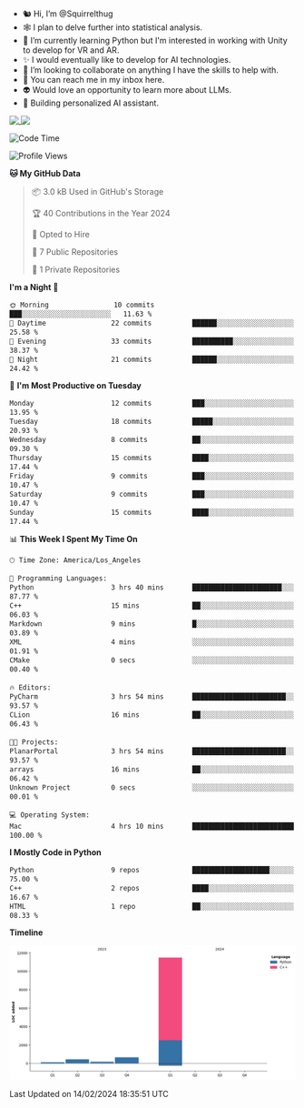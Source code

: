 - 🐿️ Hi, I’m @Squirrelthug
- 🕸️ I plan to delve further into statistical analysis.
- 🐍 I’m currently learning Python but I'm interested in working with Unity to develop for VR and AR.
- ✨ I would eventually like to develop for AI technologies.
- 🎃 I’m looking to collaborate on anything I have the skills to help with.
- 🔮 You can reach me in my inbox here.
- 👽 Would love an opportunity to learn more about LLMs.
- 🤖 Building personalized AI assistant.
<p></p>



<a href="https://github.com/anuraghazra/github-readme-stats">
  <img align="top" src="https://github-readme-stats.vercel.app/api?username=squirrelthug&show_icons=true&theme=darcula" />
</a>
<a href="https://git.io/streak-stats">
  <img align="top" src="https://streak-stats.demolab.com/?user=squirrelthug&theme=dark" />
</a>



<!--START_SECTION:waka-->
![Code Time](http://img.shields.io/badge/Code%20Time-32%20hrs%207%20mins-blue)

![Profile Views](http://img.shields.io/badge/Profile%20Views-13-blue)

**🐱 My GitHub Data** 

> 📦 3.0 kB Used in GitHub's Storage 
 > 
> 🏆 40 Contributions in the Year 2024
 > 
> 💼 Opted to Hire
 > 
> 📜 7 Public Repositories 
 > 
> 🔑 1 Private Repositories 
 > 
**I'm a Night 🦉** 

```text
🌞 Morning                10 commits          ███░░░░░░░░░░░░░░░░░░░░░░   11.63 % 
🌆 Daytime                22 commits          ██████░░░░░░░░░░░░░░░░░░░   25.58 % 
🌃 Evening                33 commits          ██████████░░░░░░░░░░░░░░░   38.37 % 
🌙 Night                  21 commits          ██████░░░░░░░░░░░░░░░░░░░   24.42 % 
```
📅 **I'm Most Productive on Tuesday** 

```text
Monday                   12 commits          ███░░░░░░░░░░░░░░░░░░░░░░   13.95 % 
Tuesday                  18 commits          █████░░░░░░░░░░░░░░░░░░░░   20.93 % 
Wednesday                8 commits           ██░░░░░░░░░░░░░░░░░░░░░░░   09.30 % 
Thursday                 15 commits          ████░░░░░░░░░░░░░░░░░░░░░   17.44 % 
Friday                   9 commits           ███░░░░░░░░░░░░░░░░░░░░░░   10.47 % 
Saturday                 9 commits           ███░░░░░░░░░░░░░░░░░░░░░░   10.47 % 
Sunday                   15 commits          ████░░░░░░░░░░░░░░░░░░░░░   17.44 % 
```


📊 **This Week I Spent My Time On** 

```text
🕑︎ Time Zone: America/Los_Angeles

💬 Programming Languages: 
Python                   3 hrs 40 mins       ██████████████████████░░░   87.77 % 
C++                      15 mins             ██░░░░░░░░░░░░░░░░░░░░░░░   06.03 % 
Markdown                 9 mins              █░░░░░░░░░░░░░░░░░░░░░░░░   03.89 % 
XML                      4 mins              ░░░░░░░░░░░░░░░░░░░░░░░░░   01.91 % 
CMake                    0 secs              ░░░░░░░░░░░░░░░░░░░░░░░░░   00.40 % 

🔥 Editors: 
PyCharm                  3 hrs 54 mins       ███████████████████████░░   93.57 % 
CLion                    16 mins             ██░░░░░░░░░░░░░░░░░░░░░░░   06.43 % 

🐱‍💻 Projects: 
PlanarPortal             3 hrs 54 mins       ███████████████████████░░   93.57 % 
arrays                   16 mins             ██░░░░░░░░░░░░░░░░░░░░░░░   06.42 % 
Unknown Project          0 secs              ░░░░░░░░░░░░░░░░░░░░░░░░░   00.01 % 

💻 Operating System: 
Mac                      4 hrs 10 mins       █████████████████████████   100.00 % 
```

**I Mostly Code in Python** 

```text
Python                   9 repos             ███████████████████░░░░░░   75.00 % 
C++                      2 repos             ████░░░░░░░░░░░░░░░░░░░░░   16.67 % 
HTML                     1 repo              ██░░░░░░░░░░░░░░░░░░░░░░░   08.33 % 
```



**Timeline**

![Lines of Code chart](https://raw.githubusercontent.com/Squirrelthug/Squirrelthug/main/assets/bar_graph.png)


 Last Updated on 14/02/2024 18:35:51 UTC
<!--END_SECTION:waka-->

